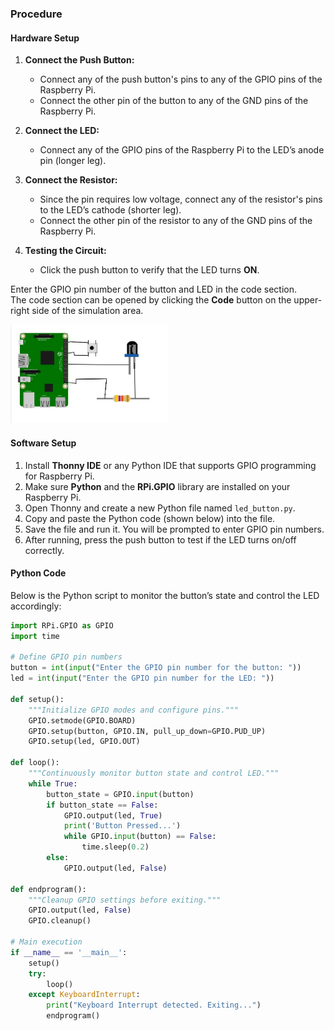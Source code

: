 ### Procedure

#### **Hardware Setup**

1. **Connect the Push Button:**
   - Connect any of the push button's pins to any of the GPIO pins of the Raspberry Pi.
   - Connect the other pin of the button to any of the GND pins of the Raspberry Pi.

2. **Connect the LED:**
   - Connect any of the GPIO pins of the Raspberry Pi to the LED’s anode pin (longer leg).

3. **Connect the Resistor:**
   - Since the pin requires low voltage, connect any of the resistor's pins to the LED’s cathode (shorter leg).
   - Connect the other pin of the resistor to any of the GND pins of the Raspberry Pi.

4. **Testing the Circuit:**
   - Click the push button to verify that the LED turns **ON**.


 Enter the GPIO pin number of the button and LED in the code section.  
 The code section can be opened by clicking the **Code** button on the upper-right side of the simulation area.

<div><img src="./images/diagram.jpeg" alt="re-entrance" width='50%'></div>


#### **Software Setup**

1. Install **Thonny IDE** or any Python IDE that supports GPIO programming for Raspberry Pi.
2. Make sure **Python** and the **RPi.GPIO** library are installed on your Raspberry Pi.
3. Open Thonny and create a new Python file named `led_button.py`.
4. Copy and paste the Python code (shown below) into the file.
5. Save the file and run it. You will be prompted to enter GPIO pin numbers.
6. After running, press the push button to test if the LED turns on/off correctly.


#### **Python Code**

Below is the Python script to monitor the button’s state and control the LED accordingly:

```python
import RPi.GPIO as GPIO
import time

# Define GPIO pin numbers
button = int(input("Enter the GPIO pin number for the button: "))
led = int(input("Enter the GPIO pin number for the LED: "))

def setup():
    """Initialize GPIO modes and configure pins."""
    GPIO.setmode(GPIO.BOARD)
    GPIO.setup(button, GPIO.IN, pull_up_down=GPIO.PUD_UP)
    GPIO.setup(led, GPIO.OUT)

def loop():
    """Continuously monitor button state and control LED."""
    while True:
        button_state = GPIO.input(button)
        if button_state == False:
            GPIO.output(led, True)
            print('Button Pressed...')
            while GPIO.input(button) == False:
                time.sleep(0.2)
        else:
            GPIO.output(led, False)

def endprogram():
    """Cleanup GPIO settings before exiting."""
    GPIO.output(led, False)
    GPIO.cleanup()

# Main execution
if __name__ == '__main__':
    setup()
    try:
        loop()
    except KeyboardInterrupt:
        print("Keyboard Interrupt detected. Exiting...")
        endprogram()
